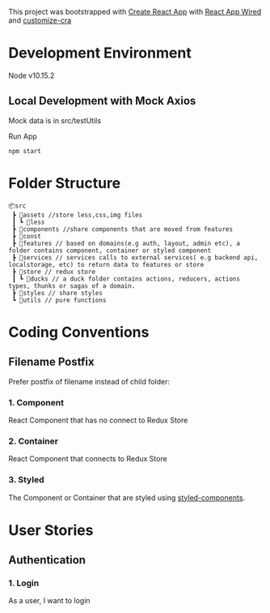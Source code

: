 This project was bootstrapped with [Create React App](https://github.com/facebook/create-react-app) with [React App Wired](https://github.com/timarney/react-app-rewired) and [customize-cra](https://github.com/arackaf/customize-cra)

# Development Environment

Node v10.15.2

## Local Development with Mock Axios

Mock data is in src/testUtils

Run App

```
npm start
```

# Folder Structure

```
📦src
 ┣ 📂assets //store less,css,img files
 ┃ ┗ 📂less
 ┣ 📂components //share components that are moved from features
 ┣ 📂const
 ┣ 📂features // based on domains(e.g auth, layout, admin etc), a folder contains component, container or styled component
 ┣ 📂services // services calls to external services( e.g backend api, localstorage, etc) to return data to features or store
 ┣ 📂store // redux store
 ┃ ┗ 📂ducks // a duck folder contains actions, reducers, actions types, thunks or sagas of a domain.
 ┣ 📂styles // share styles
 ┗ 📂utils // pure functions

```

# Coding Conventions

## Filename Postfix

Prefer postfix of filename instead of child folder:

### 1. Component

React Component that has no connect to Redux Store

### 2. Container

React Component that connects to Redux Store

### 3. Styled

The Component or Container that are styled using [styled-components](https://www.styled-components.com/).

# User Stories

## Authentication

### 1. Login

As a user, I want to login
